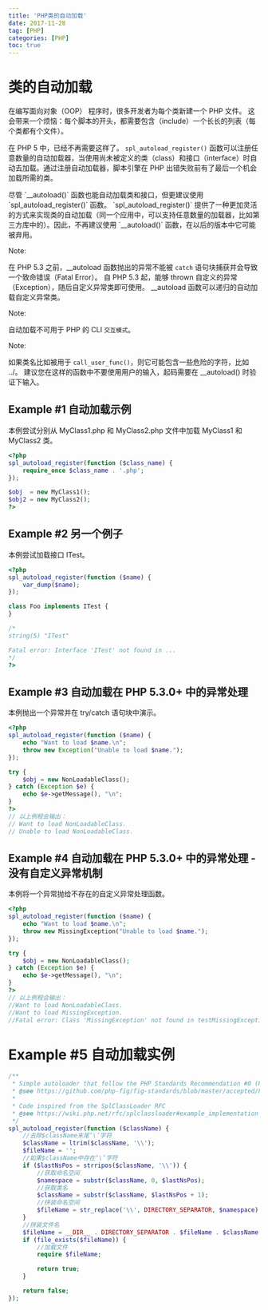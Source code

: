 ```yaml
---
title: 'PHP类的自动加载'
date: 2017-11-28
tag: [PHP]
categories: [PHP]
toc: true
---
```


# 类的自动加载 
在编写面向对象（OOP） 程序时，很多开发者为每个类新建一个 PHP 文件。 这会带来一个烦恼：每个脚本的开头，都需要包含（include）一个长长的列表（每个类都有个文件）。 

在 PHP 5 中，已经不再需要这样了。 `spl_autoload_register()` 函数可以注册任意数量的自动加载器，当使用尚未被定义的类（class）和接口（interface）时自动去加载。通过注册自动加载器，脚本引擎在 PHP 出错失败前有了最后一个机会加载所需的类。 

<p class="note">
尽管 `__autoload()` 函数也能自动加载类和接口，但更建议使用 `spl_autoload_register()` 函数。 `spl_autoload_register()` 提供了一种更加灵活的方式来实现类的自动加载（同一个应用中，可以支持任意数量的加载器，比如第三方库中的）。因此，不再建议使用 `__autoload()` 函数，在以后的版本中它可能被弃用。
</p>
<p class="note">
Note: 

在 PHP 5.3 之前，__autoload 函数抛出的异常不能被 `catch` 语句块捕获并会导致一个致命错误（Fatal Error）。 自 PHP 5.3 起，能够 thrown 自定义的异常（Exception），随后自定义异常类即可使用。 __autoload 函数可以递归的自动加载自定义异常类。 

Note: 

自动加载不可用于 PHP 的 CLI `交互模式`。 

Note: 

如果类名比如被用于 `call_user_func()`，则它可能包含一些危险的字符，比如 ../。 建议您在这样的函数中不要使用用户的输入，起码需要在 __autoload() 时验证下输入。 
</p>

## Example #1 自动加载示例
本例尝试分别从 MyClass1.php 和 MyClass2.php 文件中加载 MyClass1 和 MyClass2 类。
```php
<?php
spl_autoload_register(function ($class_name) {
    require_once $class_name . '.php';
});

$obj  = new MyClass1();
$obj2 = new MyClass2();
?> 
```

## Example #2 另一个例子
本例尝试加载接口 ITest。 
```php
<?php
spl_autoload_register(function ($name) {
    var_dump($name);
});

class Foo implements ITest {
}

/*
string(5) "ITest"

Fatal error: Interface 'ITest' not found in ...
*/
?> 
```

## Example #3 自动加载在 PHP 5.3.0+ 中的异常处理
本例抛出一个异常并在 try/catch 语句块中演示。 
```php
<?php
spl_autoload_register(function ($name) {
    echo "Want to load $name.\n";
    throw new Exception("Unable to load $name.");
});

try {
    $obj = new NonLoadableClass();
} catch (Exception $e) {
    echo $e->getMessage(), "\n";
}
?> 
// 以上例程会输出：
// Want to load NonLoadableClass.
// Unable to load NonLoadableClass.
```

## Example #4 自动加载在 PHP 5.3.0+ 中的异常处理 - 没有自定义异常机制
本例将一个异常抛给不存在的自定义异常处理函数。 
```php
<?php
spl_autoload_register(function ($name) {
    echo "Want to load $name.\n";
    throw new MissingException("Unable to load $name.");
});

try {
    $obj = new NonLoadableClass();
} catch (Exception $e) {
    echo $e->getMessage(), "\n";
}
?> 
// 以上例程会输出：
//Want to load NonLoadableClass.
//Want to load MissingException.
//Fatal error: Class 'MissingException' not found in testMissingException.php on line 4
```

# Example #5 自动加载实例
```php
/**
 * Simple autoloader that follow the PHP Standards Recommendation #0 (PSR-0)
 * @see https://github.com/php-fig/fig-standards/blob/master/accepted/PSR-0.md for more informations.
 *
 * Code inspired from the SplClassLoader RFC
 * @see https://wiki.php.net/rfc/splclassloader#example_implementation
 */
spl_autoload_register(function ($className) {
    //去除$className末尾‘\’字符
    $className = ltrim($className, '\\');
    $fileName = '';
    //如果$className中存在‘\’字符
    if ($lastNsPos = strripos($className, '\\')) {
        //获取命名空间
        $namespace = substr($className, 0, $lastNsPos);
        //获取类名
        $className = substr($className, $lastNsPos + 1);
        //拼装命名空间
        $fileName = str_replace('\\', DIRECTORY_SEPARATOR, $namespace) . DIRECTORY_SEPARATOR;
    }
    //拼装文件名
    $fileName = __DIR__ . DIRECTORY_SEPARATOR . $fileName . $className . '.php';
    if (file_exists($fileName)) {
        //加载文件
        require $fileName;

        return true;
    }

    return false;
});
```

